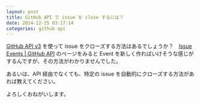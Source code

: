 ```yaml
---
layout: post
title: GitHub API で issue を close するには？
date: 2014-12-25 03:17:14
categories: github api
---
```

<p><a href="https://developer.github.com/v3/" rel="nofollow">GitHub API v3</a> を使って issue をクローズする方法はあるでしょうか？　<a href="https://developer.github.com/v3/issues/events/" rel="nofollow">Issue Events | GitHub API</a> のページをみると Event を新しく作ればいけそうな感じがするんですが、その方法がわかりませんでした。</p>

<p>あるいは、API 経由でなくても、特定の issue を自動的にクローズする方法があれば教えてください。</p>

<p>よろしくおねがいします。</p>
